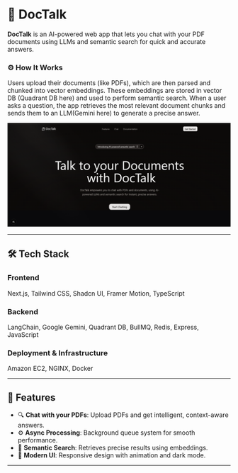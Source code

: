 # 📄 DocTalk

**DocTalk** is an AI-powered web app that lets you chat with your PDF documents using LLMs and semantic search for quick and accurate answers.

### ⚙️ How It Works
Users upload their documents (like PDFs), which are then parsed and chunked into vector embeddings. These embeddings are stored in vector DB (Quadrant DB here) and used to perform semantic search. When a user asks a question, the app retrieves the most relevant document chunks and sends them to an LLM(Gemini here) to generate a precise answer.


![Landing Page](client/public/DocTalk.png)

---

## 🛠 Tech Stack

### Frontend
Next.js, Tailwind CSS, Shadcn UI, Framer Motion, TypeScript

### Backend
LangChain, Google Gemini, Quadrant DB, BullMQ, Redis, Express, JavaScript

### Deployment & Infrastructure
Amazon EC2, NGINX, Docker

---

## 🚀 Features

- 🔍 **Chat with your PDFs**: Upload PDFs and get intelligent, context-aware answers.
- ⚙️ **Async Processing**: Background queue system for smooth performance.
- 🧠 **Semantic Search**: Retrieves precise results using embeddings.
- 🌙 **Modern UI**: Responsive design with animation and dark mode.

---
